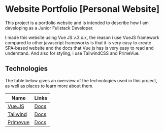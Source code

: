 # Website Portfolio [Personal Website]

This project is a portfolio website and is intended to describe how I am developing as a Junior Fullstack Developer.

I made this website using Vue JS v.3.x.x, the reason i use VueJS framework compared to other javascript frameworks is that it is very easy to create SPA-based website and the docs that Vue js has is very easy to read and understand. And also for styling, i use TailwindCSS and PrimeVue.

## Technologies

The table below gives an overview of the technologies used in this project, as well as places to learn more about them.

| Name                                                  | Links                                                                                                                                                               |
| ----------------------------------------------------- | ------------------------------------------------------------------------------------------------------------------------------------------------------------ |
| [Vue.JS](https://vuejs.org/)                          | [Docs](https://vuejs.org/guide/introduction.html)                            
| [Tailwind](https://tailwindcss.com/)                  | [Docs](https://tailwindcss.com/docs/installation)                                                    
| [Primevue](https://primevue.org/)                     | [Docs](https://primevue.org/installation/)
